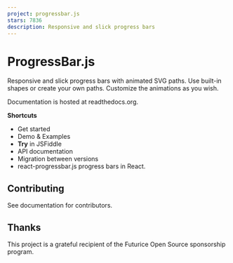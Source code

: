 ```yaml
---
project: progressbar.js
stars: 7836
description: Responsive and slick progress bars 
---
```


ProgressBar.js
==============

  

  

Responsive and slick progress bars with animated SVG paths. Use built-in shapes or create your own paths. Customize the animations as you wish.

Documentation is hosted at readthedocs.org.

**Shortcuts**

-   Get started
-   Demo & Examples
-   **Try** in JSFiddle
-   API documentation
-   Migration between versions
-   react-progressbar.js progress bars in React.

Contributing
------------

See documentation for contributors.

Thanks
------

This project is a grateful recipient of the Futurice Open Source sponsorship program.
